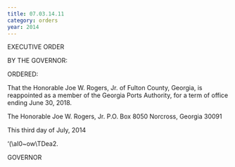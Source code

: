 ```yaml
---
title: 07.03.14.11
category: orders
year: 2014
---
```

 

EXECUTIVE ORDER

BY THE GOVERNOR:

ORDERED:

That the Honorable Joe W. Rogers, Jr. of Fulton County, Georgia,
is reappointed as a member of the Georgia Ports Authority, for a
term of office ending June 30, 2018.

The Honorable Joe W. Rogers, Jr.
P.O. Box 8050
Norcross, Georgia 30091

This third day of July, 2014

‘(\aI0~ow\TDea2.

GOVERNOR

